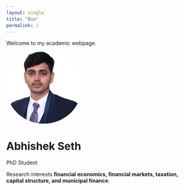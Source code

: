 ```yaml
---
layout: single
title: "Bio"
permalink: /
---
```


Welcome to my academic webpage.  

<img src="Abhishek_PP1.jpg" alt="Abhishek Seth" width="200" style="border-radius: 50%;">

# Abhishek Seth
PhD Student 

Research interests **financial economics, financial markets, taxation, capital structure, and municipal finance**.
